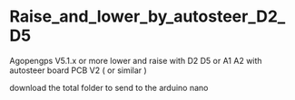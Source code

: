 # Raise_and_lower_by_autosteer_D2_D5
Agopengps  V5.1.x or more   lower and raise  with D2 D5 or  A1 A2 with autosteer board  PCB V2 (  or similar )


download  the total folder  to  send  to the arduino nano
